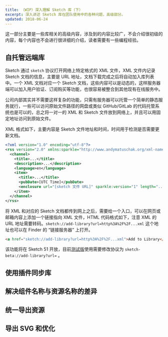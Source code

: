 ```yaml
---
title: （WIP）深入理解 Sketch 库（下）
excerpt: 深入讲述 Sketch 库在团队使用中的各种问题，高级部分。
updated: 2018-06-24
---
```


这一部分主要是一些库相关的高级内容，涉及到的内容比较广，不会介绍很初级的内容，每个内容也不会进行很详细的介绍，读者需要有一些编程经验。

## 自托管远端库

Sketch 通过 `sketch` 协议打开网络上特定格式的 XML 文件，XML 文件内记录 Sketch 文档的信息，主要是 URL 地址，文档下载完成之后将自动加入库列表中。一个 XML 文档对应一个 Sketch 文档，这些内容可以是动态的，这样服务器端可以加入用户验证、订阅购买等功能，也很容易被整合到其他现有在线服务中。

公司内部其实并不需要这样复杂的功能，只需有服务器可以托管一个简单的静态服务就行，一些可以访问原始文件路径的网盘或类似 GitHub/GitLab 的代码托管系统也是可以的，总之将一对一的 XML 和 Sketch 文件放到网络上，并且可以用固定地址访问到原始文件。

XML 格式如下，主要内容是 Sketch 文件地址和时间，时间用于检测是否需要更新文档。

```xml
<?xml version="1.0" encoding="utf-8"?>
<rss version="2.0" xmlns:sparkle="http://www.andymatuschak.org/xml-namespaces/sparkle"  xmlns:dc="http://purl.org/dc/elements/1.1/">
  <channel>
    <title>...</title>
    <description>...</description>
    <language>en</language>
    <item>
      <title>...</title>
      <pubDate>[UTC Time]</pubDate>
      <enclosure url="[sketch 文件 URL]" sparkle:version="1" length="..." type="application/octet-stream" />
    </item>
  </channel>
</rss>
```

将 XML 和对应的 Sketch 文档都传到网上之后，需要给一个入口，可以在网页或邮箱内容上添加一个链接指向 XML 文件，HTML 代码格式如下，注意 XML 的 URL 地址需要转码。`sketch://add-library?url=http%3A%2F%2F...xml` 这个地址也可以在 Finder 的 “链接服务器” 上打开。

```html
<a href="sketch://add-library?url=http%3A%2F%2F...xml">Add to Library</a>
```

该功能将在 Sketch 51 开放，目前[测试版](https://sketchapp.com/beta/)使用需要修改协议为 `sketch-beta://add-library?url=` 。

## 使用插件同步库



## 解决组件名称与资源名称的差异



## 统一导出资源



## 导出 SVG 和优化

